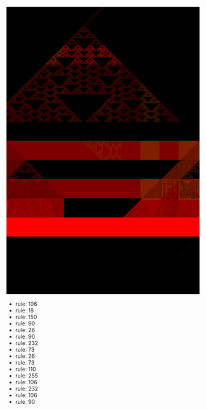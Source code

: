 ![photo](./output.png) 
 * rule: 106
* rule: 18
* rule: 150
* rule: 90
* rule: 26
* rule: 90
* rule: 232
* rule: 73
* rule: 26
* rule: 73
* rule: 110
* rule: 255
* rule: 106
* rule: 232
* rule: 106
* rule: 90
